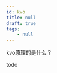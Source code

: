 ```yaml
---
id: kvo
title: null
draft: true
tags:
    - null
---
```


<!--front-->
kvo原理的是什么？

<!--back-->
todo
